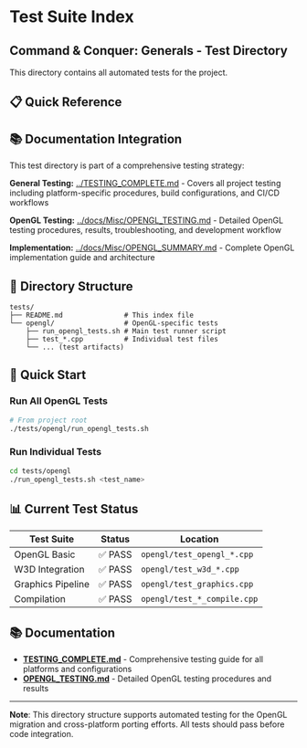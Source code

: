 # Test Suite Index
## Command & Conquer: Generals - Test Directory

This directory contains all automated tests for the project.

## 📋 Quick Reference

## 📚 Documentation Integration

This test directory is part of a comprehensive testing strategy:

**General Testing:** [../TESTING_COMPLETE.md](../docs/TESTING.md) - Covers all project testing including platform-specific procedures, build configurations, and CI/CD workflows

**OpenGL Testing:** [../docs/Misc/OPENGL_TESTING.md](../docs/Misc/OPENGL_TESTING.md) - Detailed OpenGL testing procedures, results, troubleshooting, and development workflow

**Implementation:** [../docs/Misc/OPENGL_SUMMARY.md](../docs/Misc/OPENGL_SUMMARY.md) - Complete OpenGL implementation guide and architecture

## 📁 Directory Structure

```
tests/
├── README.md               # This index file
└── opengl/                 # OpenGL-specific tests
    ├── run_opengl_tests.sh # Main test runner script
    ├── test_*.cpp          # Individual test files
    └── ... (test artifacts)
```

## 🚀 Quick Start

### Run All OpenGL Tests
```bash
# From project root
./tests/opengl/run_opengl_tests.sh
```

### Run Individual Tests
```bash
cd tests/opengl
./run_opengl_tests.sh <test_name>
```

## 📊 Current Test Status

| Test Suite | Status | Location |
|------------|--------|----------|
| OpenGL Basic | ✅ PASS | `opengl/test_opengl_*.cpp` |
| W3D Integration | ✅ PASS | `opengl/test_w3d_*.cpp` |
| Graphics Pipeline | ✅ PASS | `opengl/test_graphics.cpp` |
| Compilation | ✅ PASS | `opengl/test_*_compile.cpp` |

## 📚 Documentation

- **[TESTING_COMPLETE.md](../docs/TESTING.md)** - Comprehensive testing guide for all platforms and configurations
- **[OPENGL_TESTING.md](../docs/Misc/OPENGL_TESTING.md)** - Detailed OpenGL testing procedures and results

---

**Note**: This directory structure supports automated testing for the OpenGL migration and cross-platform porting efforts. All tests should pass before code integration.
